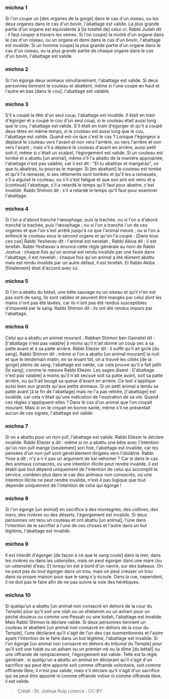 
### michna 1
Si l'on coupe un [des organes de la gorge] dans le cas d'un oiseau, ou les deux organes dans le cas d'un bovin, l'abattage est valide. La plus grande partie d'un organe est équivalente à [la totalité de] celui-ci. Rabbi Judah dit : il faut couper à travers les veines. Si l'on coupe] la moitié d'un organe dans le cas d'un oiseau, ou un organe et demi dans le cas d'un bovin, l'abattage est invalide. Si un homme coupe] la plus grande partie d'un organe dans le cas d'un oiseau, ou la plus grande partie de chaque organe dans le cas d'un bovin, l'abattage est valide.

### michna 2
Si l'on égorge deux animaux simultanément, l'abattage est valide. Si deux personnes tiennent le couteau et abattent, même si l'une coupe en haut et l'autre en bas [dans le cou], l'abattage est valable.

### michna 3
S'il a coupé la tête d'un seul coup, l'abattage est invalide. Il était en train d'égorger et a coupé le cou d'un seul coup, si le couteau était aussi long que le cou, l'abattage est valide. S'il était en train d'égorger et qu'il a coupé deux têtes en même temps, si le couteau est aussi long que le cou, l'abattage est valide. Quand est-ce que c'est le cas ? Lorsque l'égorgeur a déplacé le couteau vers l'avant et non vers l'arrière, ou vers l'arrière et non vers l'avant ; mais s'il a déplacé le couteau d'avant en arrière, aussi petit soit-il, même si c'était un scalpel, l'égorgement est valide. Si un couteau est tombé et a abattu [un animal], même s'il l'a abattu de la manière appropriée, l'abattage n'est pas valable, car il est dit : "Et tu abattras et mangeras", ce que tu abattras, tu pourras le manger. Si [en abattant] le couteau est tombé et qu'il l'a ramassé, si ses vêtements sont tombés et qu'il les a ramassés, s'il a aiguisé le couteau, ou s'il s'est fatigué et que son ami est venu et a [continué] l'abattage, s'il a retardé le temps qu'il faut pour abattre, c'est invalide. Rabbi Shimon dit : s'il a retardé le temps qu'il faut pour examiner l'abattage.

### michna 4
Si l'on a d'abord tranché l'œsophage, puis la trachée, ou si l'on a d'abord tranché la trachée, puis l'œsophage ; ou si l'on a tranché l'un de ces organes et que l'on s'est arrêté jusqu'à ce que l'animal meure ; ou si l'on a enfoncé le couteau sous le second organe et qu'on l'a coupé : [Dans tous ces cas] Rabbi Yeshevav dit : l'animal est nevelah ; Rabbi Akiva dit : il est terefah. Rabbi Yeshevav a énoncé cette règle générale au nom de Rabbi Joshua : chaque fois qu'un animal est rendu invalide par une faute dans l'abattage, il est nevelah ; chaque fois qu'un animal a été dûment abattu mais est rendu invalide par un autre défaut, il est terefah. Et Rabbi Akiba [finalement] était d'accord avec lui.

### michna 5
Si l'on a abattu du bétail, une bête sauvage ou un oiseau et qu'il n'en est pas sorti de sang, ils sont valides et peuvent être mangés par celui dont les mains n'ont pas été lavées, car ils n'ont pas été rendus susceptibles d'impureté par le sang. Rabbi Shimon dit : ils ont été rendus impurs par l'abattage.

### michna 6
Celui qui a abattu un animal mourant : Rabban Shimon ben Gamaliel dit : [l'abattage n'est pas valable] à moins qu'il n'ait donné un coup sec à sa patte avant et à sa patte arrière. Rabbi Eliezer dit : il suffit qu'il ait giclé [du sang]. Rabbi Shimon dit : même si l'on a abattu [un animal mourant] la nuit et que le lendemain matin, en se levant tôt, on a trouvé les côtés [de la gorge] pleins de sang, l'abattage est valide, car cela prouve qu'il a fait jaillir [le sang], comme le mesure Rabbi Eliezer. Les sages disent : [l'abattage n'est pas valable] à moins qu'il n'ait secoué soit sa patte avant, soit sa patte arrière, ou qu'il ait bougé sa queue d'avant en arrière. Ce test s'applique aussi bien aux grands qu'aux petits animaux. Si un petit animal a tendu sa patte avant [à la fin de l'abattage] mais ne l'a pas retirée, [l'abattage] est invalide, car cela n'était qu'une indication de l'expiration de sa vie. Quand ces règles s'appliquent-elles ? Dans le cas d'un animal que l'on croyait mourant. Mais si on le croyait en bonne santé, même s'il ne présentait aucun de ces signes, l'abattage est valide.

### michna 7
Si on a abattu pour un non-juif, l'abattage est valide. Rabbi Eliezer le déclare invalide. Rabbi Eliezer a dit : même si on a abattu une bête avec l'intention qu'un non-juif mange [seulement] son foie, l'abattage est invalide, car les pensées d'un non-juif sont généralement dirigées vers l'idolâtrie. Rabbi Yose a dit : n'y a-t-il pas un argument de kal vehomer ? Car si dans le cas des animaux consacrés, où une intention illicite peut rendre invalide, il est établi que tout dépend uniquement de l'intention de celui qui accomplit le service, combien plus dans le cas des animaux non consacrés, où une intention illicite ne peut rendre invalide, n'est-il pas logique que tout dépende uniquement de l'intention de celui qui égorge !

### michna 8
Si l'on égorge [un animal] en sacrifice à des montagnes, des collines, des mers, des rivières ou des déserts, l'égorgement est invalide. Si deux personnes ont tenu un couteau et ont abattu [un animal], l'une dans l'intention de le sacrifier à l'une de ces choses et l'autre dans un but légitime, l'abattage est invalide.

### michna 9
Il est interdit d'égorger [de façon à ce que le sang coule] dans la mer, dans les rivières ou dans les ustensiles, mais on peut égorger dans une mare (ou un ustensile) d'eau. Et lorsqu'on est à bord d'un navire, sur des bateaux. On ne peut pas du tout égorger dans un trou, mais on peut creuser un trou dans sa propre maison pour que le sang s'y écoule. Dans la rue, cependant, il ne doit pas le faire afin de ne pas suivre la voie des hérétiques.

### michna 10
Si quelqu'un a abattu [un animal non consacré en dehors de la cour du Temple] pour qu'il soit une olah ou un shelamim ou un asham pour un péché douteux ou comme une Pessah ou une todah, l'abattage est invalide. Mais Rabbi Shimon le déclare valide. Si deux personnes tiennent un couteau et abattent [un animal non consacré en dehors de la cour du Temple], l'une déclarant qu'il s'agit de l'un des cas susmentionnés et l'autre ayant l'intention de le faire dans un but légitime, l'abattage est invalide. Si l'on égorge [un animal non consacré en dehors du tribunal du Temple] pour qu'il soit une hatat ou un asham ou un premier-né ou la dîme [du bétail] ou une offrande de remplacement, l'égorgement est valide. Telle est la règle générale : si quelqu'un a abattu un animal en déclarant qu'il s'agit d'un sacrifice qui peut être apporté soit comme offrande volontaire, soit comme offrande libre, il n'est pas valide, mais s'il déclare qu'il s'agit d'un sacrifice qui ne peut être apporté ni comme offrande votive ni comme offrande libre, il est valide.

>Crédit : Dr. Joshua Kulp
>Licence : CC-BY
